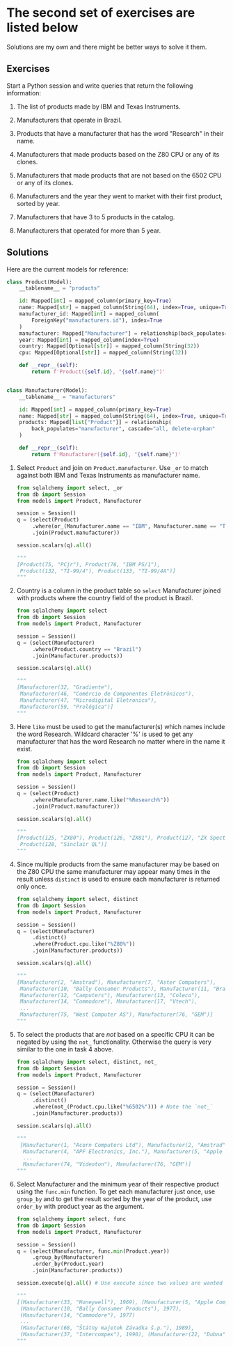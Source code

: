 # The second set of exercises are listed below

Solutions are my own and there might be better ways to solve it them.

## Exercises

Start a Python session and write queries that return the following information:

1. The list of products made by IBM and Texas Instruments.

2. Manufacturers that operate in Brazil.

3. Products that have a manufacturer that has the word "Research" in their name.

4. Manufacturers that made products based on the Z80 CPU or any of its clones.

5. Manufacturers that made products that are not based on the 6502 CPU or any
   of its clones.

6. Manufacturers and the year they went to market with their first product,
   sorted by year.

7. Manufacturers that have 3 to 5 products in the catalog.

8. Manufacturers that operated for more than 5 year.

## Solutions

Here are the current models for reference:

```python
class Product(Model):
    __tablename__ = "products"

    id: Mapped[int] = mapped_column(primary_key=True)  
    name: Mapped[str] = mapped_column(String(64), index=True, unique=True)
    manufacturer_id: Mapped[int] = mapped_column(
        ForeignKey("manufacturers.id"), index=True
    )
    manufacturer: Mapped["Manufacturer"] = relationship(back_populates="products")
    year: Mapped[int] = mapped_column(index=True)
    country: Mapped[Optional[str]] = mapped_column(String(32))
    cpu: Mapped[Optional[str]] = mapped_column(String(32))

    def __repr__(self):
        return f'Product({self.id}, "{self.name}")'


class Manufacturer(Model):
    __tablename__ = "manufacturers"

    id: Mapped[int] = mapped_column(primary_key=True)
    name: Mapped[str] = mapped_column(String(64), index=True, unique=True)
    products: Mapped[list["Product"]] = relationship(
        back_populates="manufacturer", cascade="all, delete-orphan"
    )

    def __repr__(self):
        return f'Manufacturer({self.id}, "{self.name}")'
```

1. Select `Product` and join on `Product.manufacturer`. Use `_or` to match against
   both IBM and Texas Instruments as manufacturer name.

    ```python
    from sqlalchemy import select, _or
    from db import Session
    from models import Product, Manufacturer

    session = Session()
    q = (select(Product)
         .where(or_(Manufacturer.name == "IBM", Manufacturer.name == "Texas Instruments"))
         .join(Product.manufacturer))

    session.scalars(q).all()

    """
    [Product(75, "PCjr"), Product(76, "IBM PS/1"),
     Product(132, "TI-99/4"), Product(133, "TI-99/4A")]
    """
    ```

2. Country is a column in the product table so `select` Manufacturer joined with
   products where the country field of the product is Brazil.

   ```python
   from sqlalchemy import select
   from db import Session
   from models import Product, Manufacturer

   session = Session()
   q = (select(Manufacturer)
        .where(Product.country == "Brazil")
        .join(Manufacturer.products))

   session.scalars(q).all()

   """
   [Manufacturer(32, "Gradiente"),
    Manufacturer(46, "Comércio de Componentes Eletrônicos"),
    Manufacturer(47, "Microdigital Eletronica"),
    Manufacturer(59, "Prológica")]
   """
   ```

3. Here `like` must be used to get the manufacturer(s) which names include the
   word Research. Wildcard character '%' is used to get any manufacturer that
   has the word Research no matter where in the name it exist.

   ```python
   from sqlalchemy import select
   from db import Session
   from models import Product, Manufacturer

   session = Session()
   q = (select(Product)
        .where(Manufacturer.name.like("%Research%"))
        .join(Product.manufacturer))

   session.scalars(q).all()

   """
   [Product(125, "ZX80"), Product(126, "ZX81"), Product(127, "ZX Spectrum"),
    Product(128, "Sinclair QL")]
   """
   ```

4. Since multiple products from the same manufacturer may be based on the Z80
   CPU the same manufacturer may appear many times in the result unless `distinct`
   is used to ensure each manufacturer is returned only once.

   ```python
   from sqlalchemy import select, distinct
   from db import Session
   from models import Product, Manufacturer

   session = Session()
   q = (select(Manufacturer)
        .distinct()
        .where(Product.cpu.like("%Z80%"))
        .join(Manufacturer.products))

   session.scalars(q).all()

   """
   [Manufacturer(2, "Amstrad"), Manufacturer(7, "Aster Computers"),
    Manufacturer(10, "Bally Consumer Products"), Manufacturer(11, "Brasov Computer"),
    Manufacturer(12, "Camputers"), Manufacturer(13, "Coleco"),
    Manufacturer(14, "Commodore"), Manufacturer(17, "Vtech"),
    ...
    Manufacturer(75, "West Computer AS"), Manufacturer(76, "GEM")]
   """
   ```

5. To select the products that are _not_ based on a specific CPU it can be
   negated by using the `not_` functionality. Otherwise the query is very
   similar to the one in task 4 above.

   ```python
   from sqlalchemy import select, distinct, not_
   from db import Session
   from models import Product, Manufacturer

   session = Session()
   q = (select(Manufacturer)
        .distinct()
        .where(not_(Product.cpu.like("%6502%"))) # Note the `not_`
        .join(Manufacturer.products))

   session.scalars(q).all()

   """
    [Manufacturer(1, "Acorn Computers Ltd"), Manufacturer(2, "Amstrad"),
     Manufacturer(4, "APF Electronics, Inc."), Manufacturer(5, "Apple Computer"),
     ...
     Manufacturer(74, "Videoton"), Manufacturer(76, "GEM")]
   """
   ```

6. Select Manufacturer and the minimum year of their respective product using
   the `func.min` function. To get each manufacturer just once, use `group_by`
   and to get the result sorted by the year of the product, use `order_by` with
   product year as the argument.

   ```python
   from sqlalchemy import select, func
   from db import Session
   from models import Product, Manufacturer

   session = Session()
   q = (select(Manufacturer, func.min(Product.year))
        .group_by(Manufacturer)
        .order_by(Product.year)
        .join(Manufacturer.products))

   session.execute(q).all() # Use execute since two values are wanted

   """
   [(Manufacturer(33, "Honeywell"), 1969), (Manufacturer(5, "Apple Computer"), 1977),
    (Manufacturer(10, "Bally Consumer Products"), 1977),
    (Manufacturer(14, "Commodore"), 1977)
    ...
    (Manufacturer(68, "Štátny majetok Závadka š.p."), 1989),
    (Manufacturer(37, "Intercompex"), 1990), (Manufacturer(22, "Dubna"), 1991)]
   """
   ```
